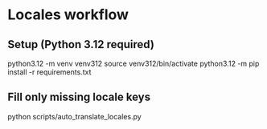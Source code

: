 # Locales workflow

## Setup (Python 3.12 required)
python3.12 -m venv venv312
source venv312/bin/activate
python3.12 -m pip install -r requirements.txt

## Fill only missing locale keys
python scripts/auto_translate_locales.py
